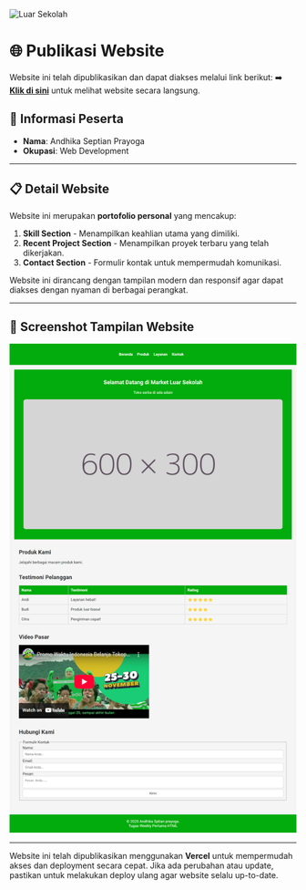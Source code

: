 ![Luar Sekolah](https://www.luarsekolah.com/images/svg/logo.svg)

# 🌐 Publikasi Website
Website ini telah dipublikasikan dan dapat diakses melalui link berikut:
➡️ **[Klik di sini](https://personal-three-hazel.vercel.app/)** untuk melihat website secara langsung.

## 📌 Informasi Peserta
- **Nama**: Andhika Septian Prayoga  
- **Okupasi**: Web Development  

---

## 📋 Detail Website
Website ini merupakan **portofolio personal** yang mencakup:
1. **Skill Section** - Menampilkan keahlian utama yang dimiliki.
2. **Recent Project Section** - Menampilkan proyek terbaru yang telah dikerjakan.
3. **Contact Section** - Formulir kontak untuk mempermudah komunikasi.

Website ini dirancang dengan tampilan modern dan responsif agar dapat diakses dengan nyaman di berbagai perangkat.

---

## 📸 Screenshot Tampilan Website
![Screenshot Tampilan Website](ss.png)

---

Website ini telah dipublikasikan menggunakan **Vercel** untuk mempermudah akses dan deployment secara cepat. Jika ada perubahan atau update, pastikan untuk melakukan deploy ulang agar website selalu up-to-date.
